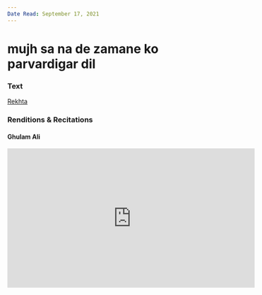 ```yaml
---
Date Read: September 17, 2021
---
```


# mujh sa na de zamane ko parvardigar dil

### Text
[Rekhta](https://www.rekhta.org/ghazals/mujh-saa-na-de-zamaane-ko-parvardigaar-dil-dagh-dehlvi-ghazals?lang=ur)

### Renditions & Recitations

#### Ghulam Ali

<iframe width="560" height="315" src="https://www.youtube.com/embed/9jb5Pd6A78Y" title="YouTube video player" frameborder="0" allow="accelerometer; autoplay; clipboard-write; encrypted-media; gyroscope; picture-in-picture" allowfullscreen></iframe>

